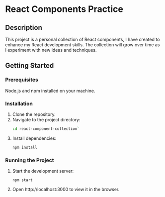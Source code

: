 # React Components Practice

## Description

This project is a personal collection of React components, I have created to enhance my React development skills. The collection will grow over time as I experiment with new ideas and techniques.

## Getting Started

### Prerequisites

Node.js and npm installed on your machine.

### Installation

1. Clone the repository.
2. Navigate to the project directory:
   ```bash
   cd react-component-collection`
   ```
3. Install dependencies:
   ```bash
   npm install
   ```

### Running the Project

1. Start the development server:
   ```
   npm start
   ```
2. Open http://localhost:3000 to view it in the browser.
